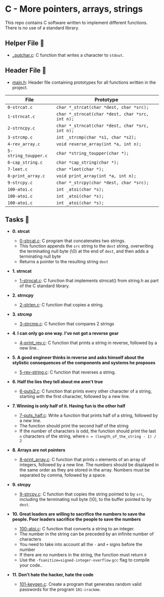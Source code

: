 # C - More pointers, arrays, strings

This repo contains C software written to implement different functions. There is no use of a standard library.

## Helper File :raised_hands:

* [_putchar.c](./_putchar.c): C function that writes a character to `stdout`.

## Header File :file_folder:

* [main.h](./main.h): Header file containing prototypes for all
functions written in the project.

| File                     | Prototype                                             |
| ------------------------ | --------------------------------                      |
| `0-strcat.c`             | `char *_strcat(char *dest, char *src);`               |
| `1-strncat.c`            | `char *_strncat(char *dest, char *src, int n);`       |
| `2-strncpy.c`            | `char *_strncat(char *dest, char *src, int n);`       |
| `3-strcmp.c`             | `int _strcmp(char *s1, char *s2);`                    |
| `4-rev_array.c`          | `void reverse_array(int *a, int n);`                  |
| `5-string_toupper.c`     | `char *string_toupper(char *);`                       |
| `6-cap_string.c`         | `char *cap_string(char *);`                           |
| `7-leet.c`               | `char *leet(char *);`                                 |
| `8-print_array.c`        | `void print_array(int *a, int n);`                    |
| `9-strcpy.c`             | `char *_strcpy(char *dest, char *src);`               |
| `100-atoi.c`             | `int _atoi(char *s);`                                 |
| `100-atoi.c`             | `int _atoi(char *s);`                                 |
| `100-atoi.c`             | `int _atoi(char *s);`                                 |



## Tasks :page_with_curl:

* **0. strcat**
  * [0-strcat.c](./0-strcat.c): C program that concatenates two strings.
   * This function appends the `src` string to the `dest` string, overwriting the terminating null byte (\0) at the end of `dest`, and then adds a terminating null byte
   * Returns a pointer to the resulting string `dest`

* **1. strncat**
  * [1-strncat.c](./1-strncat.c): C function that implements strncat() from string.h as part of the C standard library. 

* **2. strncpy**
  * [2-strlen.c](./2-strlen.c): C function that copies a string.

* **3. strcmp**
  * [3-strcmp.c](./3-strcmp.c): C function that compares 2 strings

* **4. I can only go one way. I've not got a reverse gear**
  * [4-print_rev.c](./4-print_rev.c): C function that prints a string in reverse, followed by a new line..

* **5. A good engineer thinks in reverse and asks himself about the stylistic consequences of the components and systems he proposes**
  * [5-rev-string.c](./5-rev-string.c): C function that reverses a string.

* **6. Half the lies they tell about me aren't true**
  * [6-puts2.c](./6-puts2.c): C function that prints every other character of a string, starting with the first character, followed by a new line.

* **7. Winning is only half of it. Having fun is the other half**
  * [7-puts_half.c](./7-puts_half.c): Write a function that prints half of a string, followed by a new line.
  * The function should print the second half of the string
  * If the number of characters is odd, the function should print the last `n` characters of the string, where `n = (length_of_the_string - 1) / 2`

* **8. Arrays are not pointers**
  * [8-print_array.c](./8-print_array.c): C function that prints `n` elements of an array of integers, followed by a new line. The numbers should be displayed in the same order as they are stored in the array. Numbers must be separated by comma, followed by a space.

* **9. strcpy**
  * [9-strcpy.c](./9-strcpy.c): C function that copies the string pointed to by `src`, including the terminating null byte (\0), to the buffer pointed to by `dest`.

* **10. Great leaders are willing to sacrifice the numbers to save the people. Poor leaders sacrifice the people to save the numbers**
  * [100-atoi.c](./100-atoi.c): C function that converts a string to an integer.
  * The number in the string can be preceded by an infinite number of characters
  * You need to take into account all the `-` and `+` signs before the number
  * If there are no numbers in the string, the function must return `0`
  * Use the `-fsanitize=signed-integer-overflow` `gcc` flag to compile your code..

* **11. Don't hate the hacker, hate the code**
  * [101-keygen.c](./101-keygen.c): Create a program that generates random valid passwords for the program `101-crackme`.
